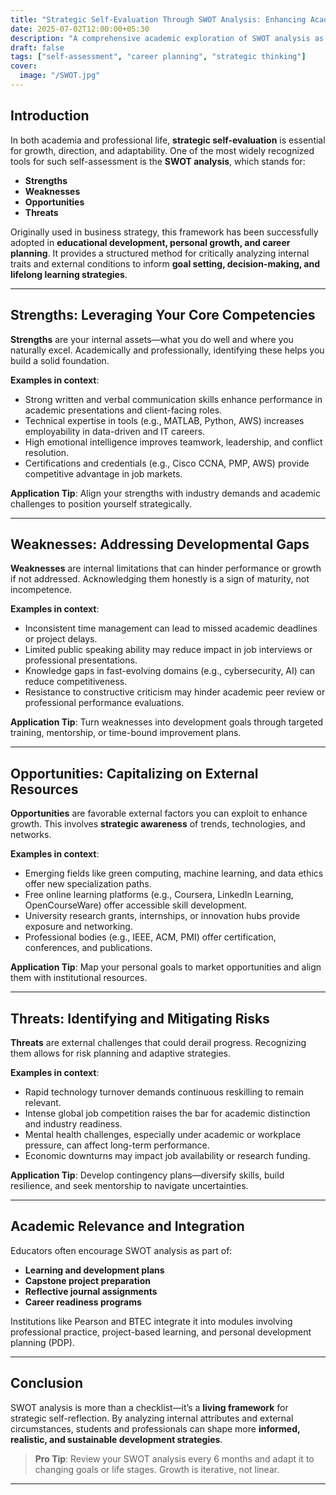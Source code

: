 ```yaml
---
title: "Strategic Self-Evaluation Through SWOT Analysis: Enhancing Academic and Professional Growth"
date: 2025-07-02T12:00:00+05:30
description: "A comprehensive academic exploration of SWOT analysis as a reflective and planning tool for career development and educational success."
draft: false
tags: ["self-assessment", "career planning", "strategic thinking"]
cover:
  image: "/SWOT.jpg"
---
```


## Introduction

In both academia and professional life, **strategic self-evaluation** is essential for growth, direction, and adaptability. One of the most widely recognized tools for such self-assessment is the **SWOT analysis**, which stands for:

- **Strengths**
- **Weaknesses**
- **Opportunities**
- **Threats**

Originally used in business strategy, this framework has been successfully adopted in **educational development, personal growth, and career planning**. It provides a structured method for critically analyzing internal traits and external conditions to inform **goal setting, decision-making, and lifelong learning strategies**.

---

## Strengths: Leveraging Your Core Competencies

**Strengths** are your internal assets—what you do well and where you naturally excel. Academically and professionally, identifying these helps you build a solid foundation.

**Examples in context**:
- Strong written and verbal communication skills enhance performance in academic presentations and client-facing roles.
- Technical expertise in tools (e.g., MATLAB, Python, AWS) increases employability in data-driven and IT careers.
- High emotional intelligence improves teamwork, leadership, and conflict resolution.
- Certifications and credentials (e.g., Cisco CCNA, PMP, AWS) provide competitive advantage in job markets.

**Application Tip**: Align your strengths with industry demands and academic challenges to position yourself strategically.

---

## Weaknesses: Addressing Developmental Gaps

**Weaknesses** are internal limitations that can hinder performance or growth if not addressed. Acknowledging them honestly is a sign of maturity, not incompetence.

**Examples in context**:
- Inconsistent time management can lead to missed academic deadlines or project delays.
- Limited public speaking ability may reduce impact in job interviews or professional presentations.
- Knowledge gaps in fast-evolving domains (e.g., cybersecurity, AI) can reduce competitiveness.
- Resistance to constructive criticism may hinder academic peer review or professional performance evaluations.

**Application Tip**: Turn weaknesses into development goals through targeted training, mentorship, or time-bound improvement plans.

---

## Opportunities: Capitalizing on External Resources

**Opportunities** are favorable external factors you can exploit to enhance growth. This involves **strategic awareness** of trends, technologies, and networks.

**Examples in context**:
- Emerging fields like green computing, machine learning, and data ethics offer new specialization paths.
- Free online learning platforms (e.g., Coursera, LinkedIn Learning, OpenCourseWare) offer accessible skill development.
- University research grants, internships, or innovation hubs provide exposure and networking.
- Professional bodies (e.g., IEEE, ACM, PMI) offer certification, conferences, and publications.

**Application Tip**: Map your personal goals to market opportunities and align them with institutional resources.

---

## Threats: Identifying and Mitigating Risks

**Threats** are external challenges that could derail progress. Recognizing them allows for risk planning and adaptive strategies.

**Examples in context**:
- Rapid technology turnover demands continuous reskilling to remain relevant.
- Intense global job competition raises the bar for academic distinction and industry readiness.
- Mental health challenges, especially under academic or workplace pressure, can affect long-term performance.
- Economic downturns may impact job availability or research funding.

**Application Tip**: Develop contingency plans—diversify skills, build resilience, and seek mentorship to navigate uncertainties.

---

## Academic Relevance and Integration

Educators often encourage SWOT analysis as part of:
- **Learning and development plans**
- **Capstone project preparation**
- **Reflective journal assignments**
- **Career readiness programs**

Institutions like Pearson and BTEC integrate it into modules involving professional practice, project-based learning, and personal development planning (PDP).

---

## Conclusion

SWOT analysis is more than a checklist—it’s a **living framework** for strategic self-reflection. By analyzing internal attributes and external circumstances, students and professionals can shape more **informed, realistic, and sustainable development strategies**.

> **Pro Tip**: Review your SWOT analysis every 6 months and adapt it to changing goals or life stages. Growth is iterative, not linear.

---
